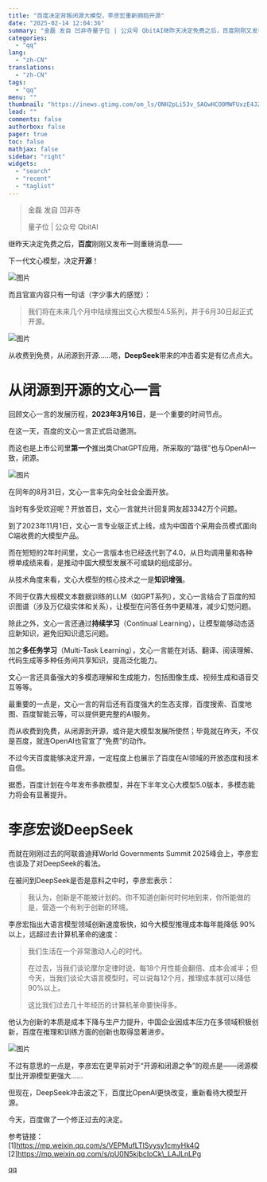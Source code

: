 ```yaml
---
title: "百度决定背叛闭源大模型，李彦宏重新拥抱开源"
date: "2025-02-14 12:04:36"
summary: "金磊 发自 凹非寺量子位 | 公众号 QbitAI继昨天决定免费之后，百度刚刚又发布一则重磅消息——..."
categories:
  - "qq"
lang:
  - "zh-CN"
translations:
  - "zh-CN"
tags:
  - "qq"
menu: ""
thumbnail: "https://inews.gtimg.com/om_ls/ONH2pLi53v_SAOwHCO0MWFUxzE4JZbQVGNBWWD7X2U1rQAA_640360/0"
lead: ""
comments: false
authorbox: false
pager: true
toc: false
mathjax: false
sidebar: "right"
widgets:
  - "search"
  - "recent"
  - "taglist"
---
```


> 金磊 发自 凹非寺
> 
> 量子位 | 公众号 QbitAI

继昨天决定免费之后，**百度**刚刚又发布一则重磅消息——

下一代文心模型，决定**开源**！

![图片](https://inews.gtimg.com/news_bt/OeKCKLKABpcEu11lG4JArSfLQJFNMadstFM4rlmddkCmcAA/641)

而且官宣内容只有一句话（字少事大的感觉）：

> 我们将在未来几个月中陆续推出文心大模型4.5系列，并于6月30日起正式开源。

![图片](https://inews.gtimg.com/news_bt/OO2kkTvQ0911lGYD-TwdMM64UQefI9P_ejMKbVDjKbA9UAA/641)

从收费到免费，从闭源到开源……嗯，**DeepSeek**带来的冲击着实是有亿点点大。

从闭源到开源的文心一言
===========

回顾文心一言的发展历程，**2023年3月16日**，是一个重要的时间节点。

在这一天，百度的文心一言正式启动邀测。

而这也是上市公司里**第一个**推出类ChatGPT应用，所采取的“路径”也与OpenAI一致，闭源。

![图片](https://inews.gtimg.com/news_bt/OMfTliaZy9G4BCrALlCG0mRUPy6C1eHPdDJvt0vspqBSgAA/641)

在同年的8月31日，文心一言率先向全社会全面开放。

当时有多受欢迎呢？开放首日，文心一言就共计回复网友超3342万个问题。

到了2023年11月1日，文心一言专业版正式上线，成为中国首个采用会员模式面向C端收费的大模型产品。

而在短短的2年时间里，文心一言版本也已经迭代到了4.0，从日均调用量和各种榜单成绩来看，是推动中国大模型发展不可或缺的组成部分。

从技术角度来看，文心大模型的核心技术之一是**知识增强**。

不同于仅靠大规模文本数据训练的LLM（如GPT系列），文心一言结合了百度的知识图谱（涉及万亿级实体和关系），让模型在问答任务中更精准，减少幻觉问题。

除此之外，文心一言还通过**持续学习**（Continual Learning），让模型能够动态适应新知识，避免旧知识遗忘问题。

加之**多任务学习**（Multi-Task Learning），文心一言能在对话、翻译、阅读理解、代码生成等多种任务间共享知识，提高泛化能力。

文心一言还具备强大的多模态理解和生成能力，包括图像生成、视频生成和语音交互等等。

最重要的一点是，文心一言的背后还有百度强大的生态支撑，百度搜索、百度地图、百度智能云等，可以提供更完整的AI服务。

而从收费到免费，从闭源到开源，或许是大模型发展所使然；毕竟就在昨天，不仅是百度，就连OpenAI也官宣了“免费”的动作。

不过今天百度能够决定开源，一定程度上也展示了百度在AI领域的开放态度和技术自信。

据悉，百度计划在今年发布多款模型，并在下半年文心大模型5.0版本，多模态能力将会有显著提升。

李彦宏谈DeepSeek
============

而就在刚刚过去的阿联酋迪拜World Governments Summit 2025峰会上，李彦宏也谈及了对DeepSeek的看法。

在被问到DeepSeek是否是意料之中时，李彦宏表示：

> 我认为，创新是不能被计划的。你不知道创新何时何地到来，你所能做的是，营造一个有利于创新的环境。

李彦宏指出大语言模型领域创新速度极快，如今大模型推理成本每年能降低 90% 以上，远超过去计算机革命的速度：

> 我们生活在一个非常激动人心的时代。
> 
> 在过去，当我们谈论摩尔定律时说，每18个月性能会翻倍、成本会减半；但今天，当我们谈论大语言模型时，可以说每12个月，推理成本就可以降低90%以上。
> 
> 这比我们过去几十年经历的计算机革命要快得多。

他认为创新的本质是成本下降与生产力提升，中国企业因成本压力在多领域积极创新，百度在推理和训练方面的创新也取得显著进步。

![图片](https://inews.gtimg.com/news_bt/O2NMZZhSeBPAAGmJPqyIdF4GyJN3YHnvccJrTuCud1jJEAA/641)

不过有意思的一点是，李彦宏在更早前对于“开源和闭源之争”的观点是——闭源模型比开源模型更强大……

但现在，DeepSeek冲击波之下，百度比OpenAI更快改变，重新看待大模型开源。

今天，百度做了一个修正过去的决定。

参考链接：  
[1]https://mp.weixin.qq.com/s/VEPMufLTlSyysy1cmyHk4Q  
[2]https://mp.weixin.qq.com/s/pU0N5kjbcIoCk\_LAJLnLPg

[qq](https://new.qq.com/rain/a/20250214A03S2100)
